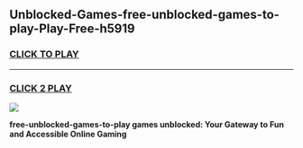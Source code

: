 
## Unblocked-Games-free-unblocked-games-to-play-Play-Free-h5919
<h3>
<a href="https://premium76.site?title=free-unblocked-games-to-play&ref=18A1">CLICK TO PLAY</a></h3>
<hr>

<h3>
<a href="https://premium76.site?title=free-unblocked-games-to-play&ref=18A1">CLICK 2 PLAY</a>
  
</h3>

<a href="https://premium76.site?title=free-unblocked-games-to-play&ref=18A1"><img src="https://clearcache.store/games.png"></a>


**free-unblocked-games-to-play games unblocked: Your Gateway to Fun and Accessible Online Gaming**
